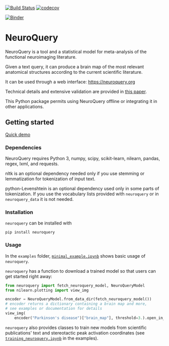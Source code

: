 [![Build Status](https://dev.azure.com/neuroquery/neuroquery/_apis/build/status/neuroquery.neuroquery?branchName=master)](https://dev.azure.com/neuroquery/neuroquery/_build/latest?definitionId=1&branchName=master) [![codecov](https://codecov.io/gh/neuroquery/neuroquery/branch/master/graph/badge.svg)](https://codecov.io/gh/neuroquery/neuroquery) 

[![Binder](https://mybinder.org/badge_logo.svg)](https://mybinder.org/v2/gh/neuroquery/neuroquery.git/master?filepath=examples)

# NeuroQuery

NeuroQuery is a tool and a statistical model for meta-analysis of the functional
neuroimaging literature.

Given a text query, it can produce a brain map of the most relevant anatomical
structures according to the current scientific literature.

It can be used through a web interface: https://neuroquery.org

Technical details and extensive validation are provided in [this paper](https://elifesciences.org/articles/53385).

This Python package permits using NeuroQuery offline or integrating it in other
applications. 

## Getting started

[Quick demo](https://nbviewer.jupyter.org/github/neuroquery/neuroquery/blob/master/examples/minimal_example.ipynb)

### Dependencies

NeuroQuery requires Python 3, numpy, scipy, scikit-learn, nilearn, pandas,
regex, lxml, and requests.

nltk is an optional dependency needed only if you use stemming or lemmatization
for tokenization of input text.

python-Levenshtein is an optional dependency used only in some parts of
tokenization. If you use the vocabulary lists provided with `neuroquery` or in
`neuroquery_data` it is not needed.

### Installation

`neuroquery` can be installed with

```
pip install neuroquery
```

### Usage

In the `examples` folder, 
[`minimal_example.ipynb`](https://nbviewer.jupyter.org/github/neuroquery/neuroquery/blob/master/examples/minimal_example.ipynb)
shows basic usage of `neuroquery`.

`neuroquery` has a function to download a trained model so that users can get
started right away:

```python
from neuroquery import fetch_neuroquery_model, NeuroQueryModel
from nilearn.plotting import view_img

encoder = NeuroQueryModel.from_data_dir(fetch_neuroquery_model())
# encoder returns a dictionary containing a brain map and more,
# see examples or documentation for details
view_img(
    encoder("Parkinson's disease")["brain_map"], threshold=3.).open_in_browser()
```

`neuroquery` also provides classes to train new models from scientific
publications' text and stereotactic peak activation coordinates (see
[`training_neuroquery.ipynb`](https://nbviewer.jupyter.org/github/neuroquery/neuroquery/blob/master/examples/training_neuroquery.ipynb)
in the examples).

